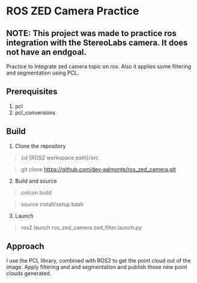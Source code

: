 # ROS ZED Camera Practice
NOTE: This project was made to practice ros integration with the StereoLabs camera. It does not have an endgoal.
---
Practice to Integrate zed camera topic on ros. Also it applies some filtering and segmentation using PCL.

## Prerequisites
1. pcl
2. pcl_conversions

## Build
1. Clone the repository
> cd {ROS2 workspace path}/src

> git clone https://github.com/dev-aalmonte/ros_zed_camera.git
2. Build and source
> colcon build

> source install/setup.bash
3. Launch
> ros2 launch ros_zed_camera zed_filter.launch.py

## Approach
I use the PCL library, combined with ROS2 to get the point cloud out of the image. Apply filtering and and segmentation and publish those new point clouds generated.
